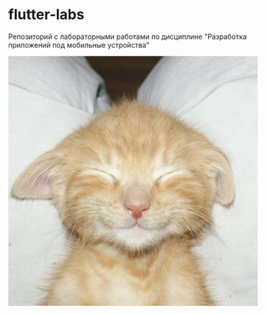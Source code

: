 # flutter-labs
 Репозиторий с лабораторными работами по дисциплине "Разработка приложений под мобильные устройства" 

 ![Картинка](./images/cat.jpg)